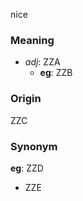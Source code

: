 nice
### Meaning
+ _adj_: ZZA
    + __eg__: ZZB

### Origin

ZZC

### Synonym

__eg__: ZZD

+ ZZE


